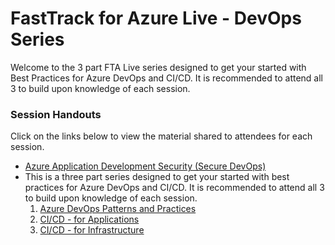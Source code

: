 # FastTrack for Azure Live - DevOps Series

Welcome to the 3 part FTA Live series designed to get your started with Best Practices for Azure DevOps and CI/CD. It is recommended to attend all 3 to build upon knowledge of each session.

### Session Handouts

Click on the links below to view the material shared to attendees for each session.
- [Azure Application Development Security (Secure DevOps)](./devsecops/Welcome.md)
- This is a three part series designed to get your started with best practices for Azure DevOps and CI/CD. It is recommended to attend all 3 to build upon knowledge of each session.
    1. [Azure DevOps Patterns and Practices](./patterns-and-practices/readme.md)
    2. [CI/CD - for Applications](./cicd-apps/readme.md)
    3. [CI/CD - for Infrastructure](./cicd-infra/readme.md)